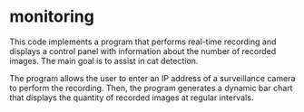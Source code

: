 # monitoring

This code implements a program that performs real-time recording and displays a control panel with information about the number of recorded images. The main goal is to assist in cat detection.

The program allows the user to enter an IP address of a surveillance camera to perform the recording. Then, the program generates a dynamic bar chart that displays the quantity of recorded images at regular intervals.
